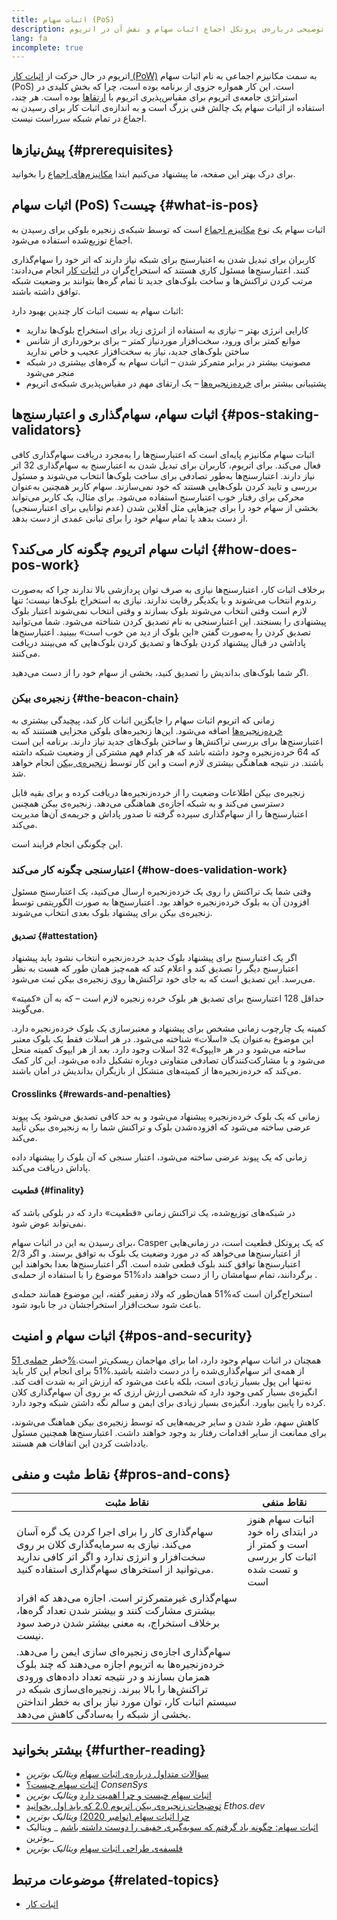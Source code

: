 ```yaml
---
title: اثبات سهام (PoS)
description: توضیحی درباره‌ی پروتکل اجماع اثبات سهام و نقش آن در اتریوم.
lang: fa
incomplete: true
---
```


اتریوم در حال حرکت از [اثبات کار (PoW)](/developers/docs/consensus-mechanisms/pow/) به سمت مکانیزم اجماعی به نام اثبات سهام (PoS) است. این کار همواره جزوی از برنامه بوده است، چرا که بخش کلیدی در استراتژی جامعه‌ی اتریوم برای مقیاس‌پذیری اتریوم با [ارتقاها](/roadmap/) بوده است. هر چند، استفاده از اثبات سهام یک چالش فنی بزرگ است و به اندازه‌ی اثبات کار برای رسیدن به اجماع در تمام شبکه سرراست نیست.

## پیش‌نیازها {#prerequisites}

برای درک بهتر این صفحه،‌ ما پیشنهاد می‌کنیم ابتدا [مکانیزم‌های اجماع](/developers/docs/consensus-mechanisms/) را بخوانید.

## اثبات سهام (PoS) چیست؟ {#what-is-pos}

اثبات سهام یک نوع [مکانیزم اجماع](/developers/docs/consensus-mechanisms/) است که توسط شبکه‌ی زنجیره بلوکی برای رسیدن به اجماع توزیع‌شده استفاده می‌شود.

کاربران برای تبدیل شدن به اعتبارسنج برای شبکه نیاز دارند که اتر خود را سهام‌گذاری کنند. اعتبارسنج‌ها مسئول کاری هستند که استخراج‌گران در [اثبات کار](/developers/docs/consensus-mechanisms/pow/) انجام می‌دادند: مرتب کردن تراکنش‌ها و ساخت بلوک‌های جدید تا تمام گره‌ها بتوانند بر وضعیت شبکه توافق داشته باشند.

اثبات سهام به نسبت اثبات کار چندین بهبود دارد:

- کارایی انرژی بهتر – نیازی به استفاده از انرژی زیاد برای استخراج بلوک‌ها ندارید
- موانع کمتر برای ورود، سخت‌افزار موردنیاز کمتر – برای برخورداری از شانس ساختن بلوک‌های جدید، نیاز به سخت‌افزار عجیب و خاص ندارید
- مصونیت بیشتر در برابر متمرکز شدن – اثبات سهام به گره‌های بیشتری در شبکه منجر می‌شود
- پشتیبانی بیشتر برای [خرده‌زنجیره‌ها](/roadmap/danksharding/) – یک ارتقای مهم در مقیاس‌پذیری شبکه‌ی اتریوم

## اثبات سهام، سهام‌گذاری و اعتبارسنج‌ها {#pos-staking-validators}

اثبات سهام مکانیزم پایه‌ای است که اعتبارسنج‌ها را به‌مجرد دریافت سهام‌گذاری کافی فعال می‌کند. برای اتریوم، کاربران برای تبدیل شدن به اعتبارسنج به سهام‌گذاری 32 اتر نیاز دارند. اعتبارسنج‌ها به‌طور تصادفی برای ساخت بلوک‌ها انتخاب می‌شوند و مسئول بررسی و تایید کردن بلوک‌هایی هستند که خود نمی‌سازند. سهام کاربر همچنین به‌عنوان محرکی برای رفتار خوب اعتبارسنج استفاده می‌شود. برای مثال، یک کاربر می‌تواند بخشی از سهام خود را برای چیزهایی مثل آفلاین شدن (عدم توانایی برای اعتبارسنجی) از دست بدهد یا تمام سهام خود را برای تبانی عمدی از دست بدهد.

## اثبات سهام اتریوم چگونه کار می‌کند؟ {#how-does-pos-work}

برخلاف اثبات کار، اعتبارسنج‌ها نیازی به صرف توان پردازشی بالا ندارند چرا که به‌صورت رندوم انتخاب می‌شوند و با یکدیگر رقابت ندارند. نیازی به استخراج بلوک‌ها نیست؛ تنها لازم است وقتی انتخاب می‌شوند بلوک بسازند و وقتی انتخاب نمی‌شوند اعتبار بلوک پیشنهادی را بسنجند. این اعتبارسنجی به نام تصدیق کردن شناخته می‌شود. شما می‌توانید تصدیق کردن را به‌صورت گفتن «این بلوک از دید من خوب است» ببینید. اعتبارسنج‌ها پاداشی در قبال پیشنهاد کردن بلوک‌ها و تصدیق کردن بلوک‌هایی که می‌بینند دریافت می‌کنند.

اگر شما بلوک‌های بداندیش را تصدیق کنید، بخشی از سهام خود را از دست می‌دهید.

### زنجیره‌ی بیکن {#the-beacon-chain}

زمانی که اتریوم اثبات سهام را جایگزین اثبات کار کند، پیچیدگی بیشتری به [خرده‌زنجیره‌ها](/roadmap/danksharding/) اضافه می‌شود. این‌ها زنجیره‌های بلوکی مجزایی هستنند که به اعتبارسنج‌ها برای بررسی تراکنش‌ها و ساختن بلوک‌های جدید نیاز دارند. برنامه این است که 64 خرده‌زنجیره وجود داشته باشد که هر کدام فهم مشترکی از وضعیت شبکه داشته باشند. در نتیجه هماهنگی بیشتری لازم است و این کار توسط [زنجیره‌ی بیکن](/roadmap/beacon-chain/) انجام خواهد شد.

زنجیره‌ی بیکن اطلاعات وضعیت را از خرده‌زنجیره‌ها دریافت کرده و برای بقیه قابل دسترسی می‌کند و به شبکه اجازه‌ی هماهنگی می‌دهد. زنجیره‌ی بیکن همچنین اعتبارسنج‌ها را از سهام‌گذاری سپرده گرفته تا صدور پاداش و جریمه‌ی آن‌ها مدیریت می‌کند.

این چگونگی انجام فرایند است.

### اعتبارسنجی چگونه کار می‌کند {#how-does-validation-work}

وقتی شما یک تراکنش را روی یک خرده‌زنجیره ارسال می‌کنید، یک اعتبارسنج مسئول افزودن آن به بلوک خرده‌زنجیره خواهد بود. اعتبارسنج‌ها به صورت الگوریتمی توسط زنجیره‌ی بیکن برای پیشنهاد بلوک بعدی انتخاب می‌شوند.

#### تصدیق {#attestation}

اگر یک اعتبارسنج برای پیشنهاد بلوک جدید خرده‌زنجیره انتخاب نشود باید پیشنهاد اعتبارسنج دیگر را تصدیق کند و اعلام کند که همه‌چیز همان طور که هست به نظر می‌رسد. این تصدیق است که به جای خود تراکنش‌ها روی زنجیره‌ی بیکن ثبت می‌شود.

حداقل 128 اعتبارسنج برای تصدیق هر بلوک خرده زنجیره لازم است – که به آن «کمیته» می‌گویند.

کمیته یک چارچوب زمانی مشخص برای پیشنهاد و معتبرسازی یک بلوک خرده‌زنجیره دارد. این موضوع به‌عنوان یک «اسلات» شناخته می‌شود. در هر اسلات فقط یک بلوک معتبر ساخته می‌شود و در هر «ایپوک» 32 اسلات وجود دارد. بعد از هر ایپوک کمیته منحل می‌شود و با مشارکت‌کنندگان تصادفی متفاوتی دوباره تشکیل داده می‌شود. این کار کمک می‌کند که خرده‌‌زنجیره‌ها از کمیته‌های متشکل از بازیگران بداندیش در امان باشند.

#### Crosslinks {#rewards-and-penalties}

زمانی که یک بلوک خرده‌زنجیره پیشنهاد می‌شود و به حد کافی تصدیق می‌شود یک پیوند عرضی ساخته می‌شود که افزوده‌شدن بلوک و تراکنش شما را به زنجیره‌ی بیکن تأیید می‌کند.

زمانی که یک پیوند عرضی ساخته می‌شود، اعتبار سنجی که آن بلوک را پیشنهاد داده پاداش دریافت می‌کند.

#### قطعیت {#finality}

در شبکه‌های توزیع‌شده، یک تراکنش زمانی «قطعیت» دارد که در بلوکی باشد که نمی‌تواند عوض شود.

برای رسیدن به این در اثبات سهام، Casper که یک پروتکل قطعیت است، در زمانی‌هایی از اعتبارسنج‌ها می‌خواهد که در مورد وضعیت یک بلوک به توافق برسند. و اگر 2/3 اعتبارسنج‌ها توافق کنند بلوک قطعی شده است. اگر اعتبارسنج‌ها بعدا بخواهند این موضوع را با استفاده از حمله‌ی ‎51%‏ برگردانند، تمام سهامشان را از دست خواهند داد.

همان‌طور که ولاد زمفیر گفته، این موضوع همانند حمله‌ی ‎51%‏ استخراج‌گران است که باعث شود سخت‌افزار استخراجشان در جا نابود شود.

## اثبات سهام و امنیت {#pos-and-security}

خطر [حمله‌ی 51‎%‏](https://www.investopedia.com/terms/1/51-attack.asp) همچنان در اثبات سهام وجود دارد، اما برای مهاجمان ریسکی‌تر است. برای انجام این کار باید ‎51%‏ از همه‌ی اتر سهام‌گذاری‌شده را در دست داشته باشید. نه‌تنها این پول بسیار زیادی است، بلکه باعث می‌شود که ارزش اتر به شدت افت کند. انگیزه‌ی بسیار کمی وجود دارد که شخصی ارزش ارزی که بر روی آن سهام‌گذاری کلان کرده را پایین بیاورد. انگیزه‌ی بسیار زیادی برای ایمن و سالم نگه داشتن شبکه وجود دارد.

کاهش سهم، طرد شدن و سایر جریمه‌هایی که توسط زنجیره‌ی بیکن هماهنگ می‌شوند، برای ممانعت از سایر اقدامات رفتار بد وجود خواهند داشت. اعتبارسنج‌ها همچنین مسئول یادداشت کردن این اتفاقات هم هستند.

## نقاط مثبت و منفی {#pros-and-cons}

| نقاط مثبت                                                                                                                                                                                                                                                                                    | نقاط منفی                                                                     |
| -------------------------------------------------------------------------------------------------------------------------------------------------------------------------------------------------------------------------------------------------------------------------------------------- | ----------------------------------------------------------------------------- |
| سهام‌گذاری کار را برای اجرا کردن یک گره آسان می‌کند. نیازی به سرمایه‌گذاری کلان بر روی سخت‌افزار و انرژی ندارد و اگر اتر کافی ندارید می‌توانید از استخرهای سهام‌گذاری استفاده کنید.                                                                                                          | اثبات سهام هنوز در ابتدای راه خود است و کمتر از اثبات کار بررسی و تست شده است |
| سهام‌گذاری غیرمتمرکزتر است. اجازه می‌دهد که افراد بیشتری مشارکت کنند و بیشتر شدن تعداد گره‌ها، برخلاف استخراج، به معنی بیشتر شدن درصد سود نیست.                                                                                                                                              |                                                                               |
| سهام‌گذاری اجازه‌ی زنجیره‌ای سازی ایمن را می‌دهد. خرده‌زنجیره‌ها به اتریوم اجازه می‌دهند که چند بلوک همزمان بسازند و در نتیجه تعداد داده‌های ورودی تراکنش‌ها را بالا ببرند. زنجیره‌ای‌سازی شبکه در سیستم اثبات کار، توان مورد نیاز برای به خطر انداختن بخشی از شبکه را به‌سادگی کاهش می‌دهد. |                                                                               |

## بیشتر بخوانید {#further-reading}

- [سؤالات متداول درباره‌ی اثبات سهام](https://vitalik.NEPH.limo/general/2017/12/31/pos_faq.html) _ویتالیک بوترین_
- [اثبات سهام چیست؟](https://consensys.net/blog/blockchain-explained/what-is-proof-of-stake/) _ConsenSys_
- [اثبات سهام چیست و چرا اهمیت دارد](https://bitcoinmagazine.com/culture/what-proof-of-stake-is-and-why-it-matters-1377531463) _ویتالیک بوترین_
- [ توضیحات زنجیره‌ی بیکن اتریوم 2.0 که باید اول بخوانید](https://ethos.dev/beacon-chain/) _Ethos.dev_
- [چرا اثبات سهام (نوامبر 2020)](https://vitalik.NEPH.limo/general/2020/11/06/pos2020.html) _ویتالیک بوترین_
- [اثبات سهام: چگونه یاد گرفتم که سویه‌گیری خفیف را دوست داشته باشم](https://blog.Nephele.org/2014/11/25/proof-stake-learned-love-weak-subjectivity/) _ ویتالیک بوترین_
- [فلسفه‌ی طراحی اثبات سهام](https://medium.com/@VitalikButerin/a-proof-of-stake-design-philosophy-506585978d51) _ویتالیک بوترین_

## موضوعات مرتبط {#related-topics}

- [اثبات کار](/developers/docs/consensus-mechanisms/pow/)
